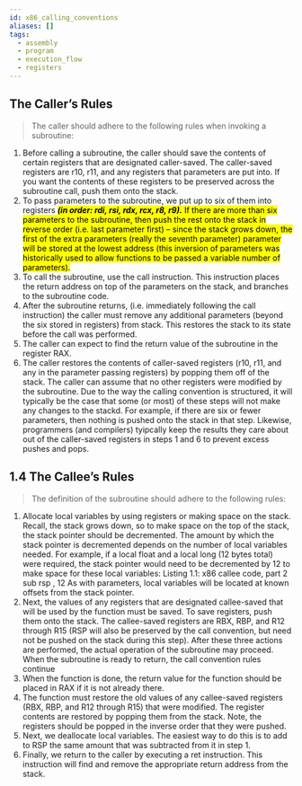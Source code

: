 ```yaml
---
id: x86_calling_conventions
aliases: []
tags:
  - assembly
  - program
  - execution_flow
  - registers
---
```


## The Caller’s Rules
>The caller should adhere to the following rules when invoking a subroutine:
1. Before calling a subroutine, the caller should save the contents of certain registers that are designated
caller-saved. The caller-saved registers are r10, r11, and any registers that parameters are put into. If
you want the contents of these registers to be preserved across the subroutine call, push them onto
the stack.
2. To pass parameters to the subroutine, we put up to six of them into registers <mark>***(in order: rdi, rsi,
rdx, rcx, r8, r9).***<mark> If there are more than six parameters to the subroutine, then push the rest onto
the stack in reverse order (i.e. last parameter first) – since the stack grows down, the first of the
extra parameters (really the seventh parameter) parameter will be stored at the lowest address (this
inversion of parameters was historically used to allow functions to be passed a variable number of
parameters).
3. To call the subroutine, use the call instruction. This instruction places the return address on top of
the parameters on the stack, and branches to the subroutine code.
4. After the subroutine returns, (i.e. immediately following the call instruction) the caller must remove
any additional parameters (beyond the six stored in registers) from stack. This restores the stack to
its state before the call was performed.
5. The caller can expect to find the return value of the subroutine in the register RAX.
6. The caller restores the contents of caller-saved registers (r10, r11, and any in the parameter passing
registers) by popping them off of the stack. The caller can assume that no other registers were
modified by the subroutine.
Due to the way the calling convention is structured, it will typically be the case that some (or most)
of these steps will not make any changes to the stackd. For example, if there are six or fewer parameters,
then nothing is pushed onto the stack in that step. Likewise, programmers (and compilers) tyipcally keep
the results they care about out of the caller-saved registers in steps 1 and 6 to prevent excess pushes and
pops.

## 1.4 The Callee’s Rules
>The definition of the subroutine should adhere to the following rules:
1. Allocate local variables by using registers or making space on the stack. Recall, the stack grows
down, so to make space on the top of the stack, the stack pointer should be decremented. The
amount by which the stack pointer is decremented depends on the number of local variables needed.
For example, if a local float and a local long (12 bytes total) were required, the stack pointer
would need to be decremented by 12 to make space for these local variables:
Listing 1.1: x86 callee code, part 2
sub rsp , 12
As with parameters, local variables will be located at known offsets from the stack pointer.
2. Next, the values of any registers that are designated callee-saved that will be used by the function
must be saved. To save registers, push them onto the stack. The callee-saved registers are RBX, RBP,
and R12 through R15 (RSP will also be preserved by the call convention, but need not be pushed on
the stack during this step).
After these three actions are performed, the actual operation of the subroutine may proceed. When
the subroutine is ready to return, the call convention rules continue
3. When the function is done, the return value for the function should be placed in RAX if it is not
already there.
4. The function must restore the old values of any callee-saved registers (RBX, RBP, and R12 through
R15) that were modified. The register contents are restored by popping them from the stack. Note,
the registers should be popped in the inverse order that they were pushed.
5. Next, we deallocate local variables. The easiest way to do this is to add to RSP the same amount
that was subtracted from it in step 1.
6. Finally, we return to the caller by executing a ret instruction. This instruction will find and remove
the appropriate return address from the stack.
